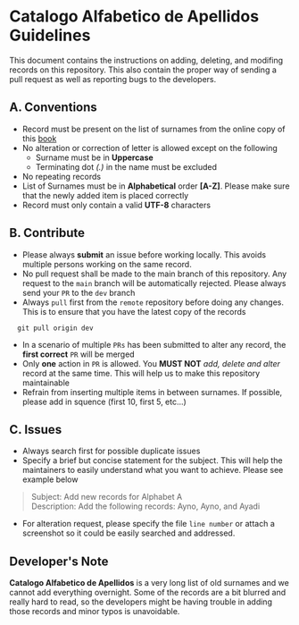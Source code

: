 # Catalogo Alfabetico de Apellidos Guidelines
This document contains the instructions on adding, deleting, and modifing records on this repository. This also contain the proper way of sending a pull request as well as reporting bugs to the developers.       

## A. Conventions   
- Record must be present on the list of surnames from the online copy of this [book](https://issuu.com/filipinasheritagelibrary/docs/catalogo_alfabetico_de_apellidos/60)   
- No alteration or correction of letter is allowed except on the following
  - Surname must be in **Uppercase**
  - Terminating dot *(.)* in the name must be excluded
- No repeating records
- List of Surnames must be in **Alphabetical** order **[A-Z]**. Please make sure that the newly added item is placed correctly
- Record must only contain a valid **UTF-8** characters

## B. Contribute
- Please always **submit** an issue before working locally. This avoids multiple persons working on the same record.
- No pull request shall be made to the main branch of this repository. Any request to the `main` branch will be automatically rejected. Please always send your `PR` to the `dev` branch   
- Always `pull` first from the `remote` repository before doing any changes. This is to ensure that you have the latest copy of the records
```git
  git pull origin dev
```
- In a scenario of multiple `PRs` has been submitted to alter any record, the **first correct** `PR` will be merged 
- Only **one** action in `PR` is allowed. You **MUST NOT** *add, delete and alter* record at the same time. This will help us to make this repository maintainable
- Refrain from inserting multiple items in between surnames. If possible, please add in squence (first 10, first 5, etc...)   

## C. Issues
- Always search first for possible duplicate issues
- Specify a brief but concise statement for the subject. This will help the maintainers to easily understand what you want to achieve. Please see example below
> Subject: Add new records for Alphabet A   
Description: Add the following records: Ayno, Ayno, and Ayadi
- For alteration request, please specify the file `line number` or attach a screenshot so it could be easily searched and addressed.


## Developer's Note
**Catalogo Alfabetico de Apellidos** is a very long list of old surnames and we cannot add everything overnight. Some of the records are a bit blurred and really hard to read, so the developers might be having trouble in adding those records and minor typos is unavoidable.